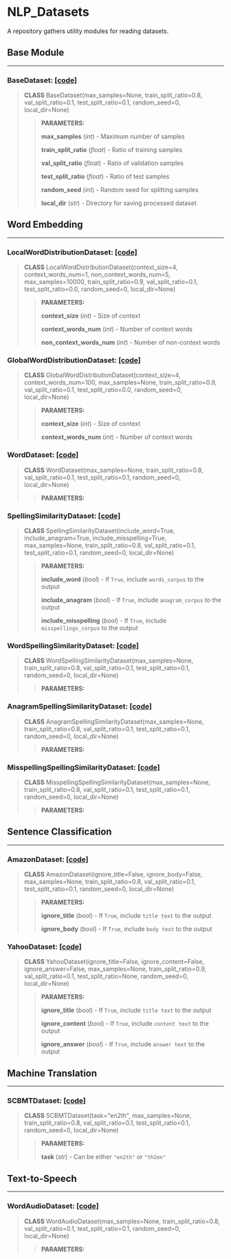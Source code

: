 # NLP_Datasets
A  repository gathers utility modules for reading datasets.

## Base Module
---
### BaseDataset: [[code]](https://github.com/TeaKatz/NLP_Datasets/blob/2d2ef8300e3423999ee75f5812b1484a0451f5b8/src/nlp_datasets/BaseDataset.py)
> **CLASS** BaseDataset(max_samples=None, train_split_ratio=0.8, val_split_ratio=0.1, test_split_ratio=0.1, random_seed=0, local_dir=None)
> >
>>**PARAMETERS:**
>>
>>**max_samples** (*int*) - Maximum number of samples
>>
>>**train_split_ratio** (*float*) - Ratio of training samples
>>
>>**val_split_ratio** (*float*) - Ratio of validation samples
>>
>>**test_split_ratio** (*float*) - Ratio of test samples
>>
>>**random_seed** (*int*) - Random seed for splitting samples
>>
>>**local_dir** (*str*) - Directory for saving processed dataset

## Word Embedding
---
### LocalWordDistributionDataset: [[code]](https://github.com/TeaKatz/NLP_Datasets/blob/2d2ef8300e3423999ee75f5812b1484a0451f5b8/src/nlp_datasets/word_embedding/WordDistributionDataset.py)
> **CLASS** LocalWordDistributionDataset(context_size=4, context_words_num=1, non_context_words_num=5, max_samples=10000, train_split_ratio=0.9, val_split_ratio=0.1, test_split_ratio=0.0, random_seed=0, local_dir=None)
>
>>**PARAMETERS:**
>>
>>**context_size** (*int*) - Size of context
>>
>>**context_words_num** (*int*) - Number of context words
>>
>>**non_context_words_num** (*int*) - Number of non-context words

### GlobalWordDistributionDataset: [[code]](https://github.com/TeaKatz/NLP_Datasets/blob/2d2ef8300e3423999ee75f5812b1484a0451f5b8/src/nlp_datasets/word_embedding/WordDistributionDataset.py)
> **CLASS** GlobalWordDistributionDataset(context_size=4, context_words_num=100, max_samples=None, train_split_ratio=0.9, val_split_ratio=0.1, test_split_ratio=0.0, random_seed=0, local_dir=None)
>
>>**PARAMETERS:**
>>
>>**context_size** (*int*) - Size of context
>>
>>**context_words_num** (*int*) - Number of context words

### WordDataset: [[code]](https://github.com/TeaKatz/NLP_Datasets/blob/2d2ef8300e3423999ee75f5812b1484a0451f5b8/src/nlp_datasets/word_embedding/WordDistributionDataset.py)
> **CLASS** WordDataset(max_samples=None, train_split_ratio=0.8, val_split_ratio=0.1, test_split_ratio=0.1, random_seed=0, local_dir=None)
>
>>**PARAMETERS:**

### SpellingSimilarityDataset: [[code]](https://github.com/TeaKatz/NLP_Datasets/blob/2d2ef8300e3423999ee75f5812b1484a0451f5b8/src/nlp_datasets/word_embedding/SpellingSimilarityDataset.py)
> **CLASS** SpellingSimilarityDataset(include_word=True, include_anagram=True, include_misspelling=True, max_samples=None, train_split_ratio=0.8, val_split_ratio=0.1, test_split_ratio=0.1, random_seed=0, local_dir=None)
>
>>**PARAMETERS:**
>>
>>**include_word** (*bool*) - If `True`, include `words_corpus` to the output
>>
>>**include_anagram** (*bool*) - If `True`, include `anagram_corpus` to the output
>>
>>**include_misspelling** (*bool*) - If `True`, include `misspellings_corpus` to the output

### WordSpellingSimilarityDataset: [[code]](https://github.com/TeaKatz/NLP_Datasets/blob/2d2ef8300e3423999ee75f5812b1484a0451f5b8/src/nlp_datasets/word_embedding/SpellingSimilarityDataset.py)
> **CLASS** WordSpellingSimilarityDataset(max_samples=None, train_split_ratio=0.8, val_split_ratio=0.1, test_split_ratio=0.1, random_seed=0, local_dir=None)
>
>>**PARAMETERS:**

### AnagramSpellingSimilarityDataset: [[code]](https://github.com/TeaKatz/NLP_Datasets/blob/2d2ef8300e3423999ee75f5812b1484a0451f5b8/src/nlp_datasets/word_embedding/SpellingSimilarityDataset.py)
> **CLASS** AnagramSpellingSimilarityDataset(max_samples=None, train_split_ratio=0.8, val_split_ratio=0.1, test_split_ratio=0.1, random_seed=0, local_dir=None)
>
>>**PARAMETERS:**

### MisspellingSpellingSimilarityDataset: [[code]](https://github.com/TeaKatz/NLP_Datasets/blob/2d2ef8300e3423999ee75f5812b1484a0451f5b8/src/nlp_datasets/word_embedding/SpellingSimilarityDataset.py)
> **CLASS** MisspellingSpellingSimilarityDataset(max_samples=None, train_split_ratio=0.8, val_split_ratio=0.1, test_split_ratio=0.1, random_seed=0, local_dir=None)
>
>>**PARAMETERS:**

## Sentence Classification
---
### AmazonDataset: [[code]](https://github.com/TeaKatz/NLP_Datasets/blob/2d2ef8300e3423999ee75f5812b1484a0451f5b8/src/nlp_datasets/sentence_classification/AmazonDataset.py)
> **CLASS** AmazonDataset(ignore_title=False, ignore_body=False, max_samples=None, train_split_ratio=0.8, val_split_ratio=0.1, test_split_ratio=0.1, random_seed=0, local_dir=None)
>
>>**PARAMETERS:**
>>
>>**ignore_title** (*bool*) - If `True`, include `title text` to the output
>>
>>**ignore_body** (*bool*) - If `True`, include `body text` to the output

### YahooDataset: [[code]](https://github.com/TeaKatz/NLP_Datasets/blob/2d2ef8300e3423999ee75f5812b1484a0451f5b8/src/nlp_datasets/sentence_classification/YahooDataset.py)
> **CLASS** YahooDataset(ignore_title=False, ignore_content=False, ignore_answer=False, max_samples=None, train_split_ratio=0.9, val_split_ratio=0.1, test_split_ratio=None, random_seed=0, local_dir=None)
>
>>**PARAMETERS:**
>>
>>**ignore_title** (*bool*) - If `True`, include `title text` to the output
>>
>>**ignore_content** (*bool*) - If `True`, include `content text` to the output
>>
>>**ignore_answer** (*bool*) - If `True`, include `answer text` to the output

## Machine Translation
---
### SCBMTDataset: [[code]](https://github.com/TeaKatz/NLP_Datasets/blob/2d2ef8300e3423999ee75f5812b1484a0451f5b8/src/nlp_datasets/machine_translation/SCBMTDataset.py)
> **CLASS** SCBMTDataset(task="en2th", max_samples=None, train_split_ratio=0.8, val_split_ratio=0.1, test_split_ratio=0.1, random_seed=0, local_dir=None)
>
>>**PARAMETERS:**
>>
>>**task** (*str*) - Can be either `"en2th"` or `"th2en"`

## Text-to-Speech
---
### WordAudioDataset: [[code]](https://github.com/TeaKatz/NLP_Datasets/blob/2d2ef8300e3423999ee75f5812b1484a0451f5b8/src/nlp_datasets/text_to_speech/WordAudioDataset.py)
> **CLASS** WordAudioDataset(max_samples=None, train_split_ratio=0.8, val_split_ratio=0.1, test_split_ratio=0.1, random_seed=0, local_dir=None)
>
>>**PARAMETERS:**